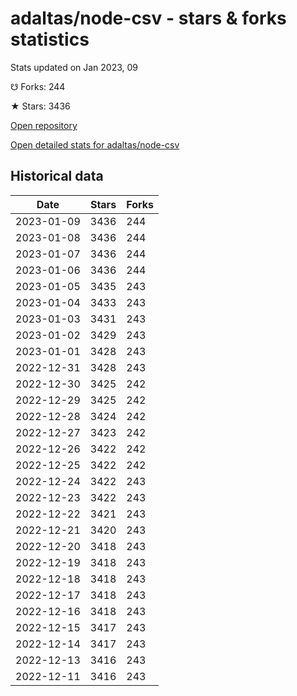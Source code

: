 # adaltas/node-csv - stars & forks statistics

Stats updated on Jan 2023, 09

☋ Forks: 244

★ Stars: 3436

[Open repository](https://github.com/adaltas/node-csv)

[Open detailed stats for adaltas/node-csv](https://reviewgithub.com/rep/adaltas/node-csv)

## Historical data
| Date | Stars | Forks |
|------|-------|-------|
| 2023-01-09 | 3436 | 244 | 
| 2023-01-08 | 3436 | 244 | 
| 2023-01-07 | 3436 | 244 | 
| 2023-01-06 | 3436 | 244 | 
| 2023-01-05 | 3435 | 243 | 
| 2023-01-04 | 3433 | 243 | 
| 2023-01-03 | 3431 | 243 | 
| 2023-01-02 | 3429 | 243 | 
| 2023-01-01 | 3428 | 243 | 
| 2022-12-31 | 3428 | 243 | 
| 2022-12-30 | 3425 | 242 | 
| 2022-12-29 | 3425 | 242 | 
| 2022-12-28 | 3424 | 242 | 
| 2022-12-27 | 3423 | 242 | 
| 2022-12-26 | 3422 | 242 | 
| 2022-12-25 | 3422 | 242 | 
| 2022-12-24 | 3422 | 243 | 
| 2022-12-23 | 3422 | 243 | 
| 2022-12-22 | 3421 | 243 | 
| 2022-12-21 | 3420 | 243 | 
| 2022-12-20 | 3418 | 243 | 
| 2022-12-19 | 3418 | 243 | 
| 2022-12-18 | 3418 | 243 | 
| 2022-12-17 | 3418 | 243 | 
| 2022-12-16 | 3418 | 243 | 
| 2022-12-15 | 3417 | 243 | 
| 2022-12-14 | 3417 | 243 | 
| 2022-12-13 | 3416 | 243 | 
| 2022-12-11 | 3416 | 243 | 

